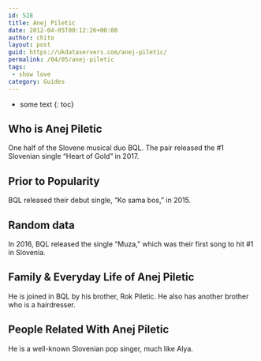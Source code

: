 ```yaml
---
id: 528
title: Anej Piletic
date: 2012-04-05T00:12:26+00:00
author: chito
layout: post
guid: https://ukdataservers.com/anej-piletic/
permalink: /04/05/anej-piletic
tags:
 - show love
category: Guides
---
```


* some text
{: toc}


## Who is  Anej Piletic
                  
                  
                  
One half of the Slovene musical duo BQL. The pair released the #1 Slovenian single &#8220;Heart of Gold&#8221; in 2017. 
                  
                
                
                
## Prior to Popularity 
                  
                  
                  
BQL released their debut single, &#8220;Ko sama bos,&#8221; in 2015. 
                  
                
                
                
## Random data 
                  
                  
                  
In 2016, BQL released the single &#8220;Muza,&#8221; which was their first song to hit #1 in Slovenia. 
                  
                
                
                
## Family & Everyday Life of Anej Piletic
                  
                  
                  
He is joined in BQL by his brother, Rok Piletic. He also has another brother who is a hairdresser. 
                  
                
                
                
## People Related With  Anej Piletic
                  
                  
                  
He is a well-known Slovenian pop singer, much like Alya. 
                  
                
              
            
          
          
          
    
    
  
